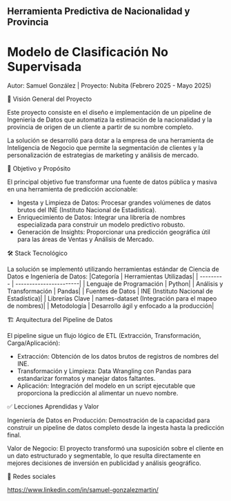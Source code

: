 ## Herramienta Predictiva de Nacionalidad y Provincia

# Modelo de Clasificación No Supervisada

Autor: Samuel González | Proyecto: Nubita (Febrero 2025 - Mayo 2025)

🚀 Visión General del Proyecto

Este proyecto consiste en el diseño e implementación de un pipeline de Ingeniería de Datos que automatiza la estimación de la nacionalidad y la provincia de origen de un cliente a partir de su nombre completo.

La solución se desarrolló para dotar a la empresa de una herramienta de Inteligencia de Negocio que permite la segmentación de clientes y la personalización de estrategias de marketing y análisis de mercado.

🎯 Objetivo y Propósito

El principal objetivo fue transformar una fuente de datos pública y masiva en una herramienta de predicción accionable:

- Ingesta y Limpieza de Datos: Procesar grandes volúmenes de datos brutos del INE (Instituto Nacional de Estadística).
- Enriquecimiento de Datos: Integrar una librería de nombres especializada para construir un modelo predictivo robusto.
- Generación de Insights: Proporcionar una predicción geográfica útil para las áreas de Ventas y Análisis de Mercado.

🛠️ Stack Tecnológico

La solución se implementó utilizando herramientas estándar de Ciencia de Datos e Ingeniería de Datos:
|Categoría |	Herramientas Utilizadas|
| --------- | -----------------------|
| Lenguaje de Programación | Python|
| Análisis y Transformación |	Pandas|
| Fuentes de Datos	| INE (Instituto Nacional de Estadística)|
| Librerías Clave |	names-dataset (Integración para el mapeo de nombres)|
| Metodología |	Desarrollo ágil y enfocado a la producción|

🏗️ Arquitectura del Pipeline de Datos

El pipeline sigue un flujo lógico de ETL (Extracción, Transformación, Carga/Aplicación):

- Extracción: Obtención de los datos brutos de registros de nombres del INE.
- Transformación y Limpieza: Data Wrangling con Pandas para estandarizar formatos y manejar datos faltantes.
- Aplicación: Integración del modelo en un script ejecutable que proporciona la predicción al alimentar un nuevo nombre.

✅ Lecciones Aprendidas y Valor

Ingeniería de Datos en Producción: Demostración de la capacidad para construir un pipeline de datos completo desde la ingesta hasta la predicción final.

Valor de Negocio: El proyecto transformó una suposición sobre el cliente en un dato estructurado y segmentable, lo que resulta directamente en mejores decisiones de inversión en publicidad y análisis geográfico.

🛜 Redes sociales

https://www.linkedin.com/in/samuel-gonzalezmartin/

